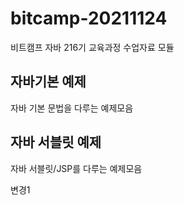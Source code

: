 # bitcamp-20211124
비트캠프 자바 216기 교육과정 수업자료 모듈

## 자바기본 예제 
자바 기본 문법을 다루는 예제모음 

## 자바 서블릿 예제 
자바 서블릿/JSP를 다루는 예제모음

변경1

